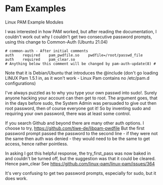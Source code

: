 # Pam Examples
Linux PAM Example Modules

I was interested in how PAM worked, but after reading the documentation, I couldn't work out why I couldn't get two consecutive password prompts, using this change to Common-Auth (Ubuntu 21.04)

	# common-auth - After initial comments
	auth    required    pam_pwdfile.so    pwdfile=/root/passwd_file
	auth    required    pam_clear.so
	# Anything below this comment will be changed by pam-auth-update(8) #

Note that it is Debian/Ubuntu that introduces the @include (don't go loading LINUX Pam 1.5.1 in, as it won't work - Linux Pam contains no /etc/pam.d configurations)

I've always puzzled as to why you type your own passwd into sudo!.
Surely anyone hacking your account can then get to root.
The argument goes, that in the days before sudo, the System Admin was persuaded to give out then root password, then of course everyone got it!
So by inventing sudo and requiring your own password, there was at least some control.

If you search Github and beyond there are many other auth options.
I choose to try, 
https://github.com/tiwe-de/libpam-pwdfile
But the first password prompt passed the password to the second line - if they were not the same then auth was denied - they would need to be the same to get access, hence rather pointless.

In asking I got this helpful response, the try_first_pass was now baked in and couldn't be turned off, but the suggestion was that it could be cleared.
Hence pam_clear
See
https://github.com/linux-pam/linux-pam/issues/364

It's very confusing to get two password prompts, especially for sudo, but it does work.

